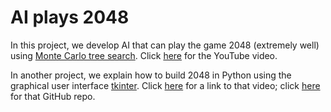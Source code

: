 # AI plays 2048

In this project, we develop AI that can play the game 2048 (extremely well) using [Monte Carlo tree search](https://en.wikipedia.org/wiki/Monte_Carlo_tree_search). Click [here](https://www.youtube.com/watch?v=FE_oAQ5FzMk) for the YouTube video.

In another project, we explain how to build 2048 in Python using the graphical user interface [tkinter](https://docs.python.org/3/library/tkinter.html). Click [here](https://www.youtube.com/watch?v=b4XP2IcI-Bg) for a link to that video; click [here](https://github.com/kiteco/python-youtube-code/blob/master/AI-plays-2048) for that GitHub repo.